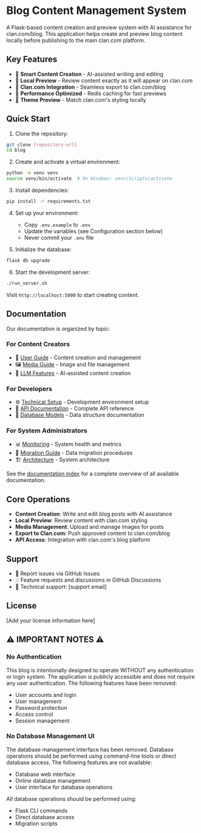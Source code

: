 # Blog Content Management System

A Flask-based content creation and preview system with AI assistance for clan.com/blog. This application helps create and preview blog content locally before publishing to the main clan.com platform.

## Key Features

- 📝 **Smart Content Creation** - AI-assisted writing and editing
- 👀 **Local Preview** - Review content exactly as it will appear on clan.com
- 🔄 **Clan.com Integration** - Seamless export to clan.com/blog
- 🚀 **Performance Optimized** - Redis caching for fast previews
- 🎨 **Theme Preview** - Match clan.com's styling locally

## Quick Start

1. Clone the repository:
```bash
git clone [repository-url]
cd blog
```

2. Create and activate a virtual environment:
```bash
python -m venv venv
source venv/bin/activate  # On Windows: venv\Scripts\activate
```

3. Install dependencies:
```bash
pip install -r requirements.txt
```

4. Set up your environment:
   - Copy `.env.example` to `.env`
   - Update the variables (see Configuration section below)
   - Never commit your `.env` file

5. Initialize the database:
```bash
flask db upgrade
```

6. Start the development server:
```bash
./run_server.sh
```

Visit `http://localhost:5000` to start creating content.

## Documentation

Our documentation is organized by topic:

### For Content Creators
- 📖 [User Guide](docs/guides/user_guide.md) - Content creation and management
- 🖼️ [Media Guide](docs/api/media.md) - Image and file management
- 🤖 [LLM Features](docs/api/llm.md) - AI-assisted content creation

### For Developers
- ⚙️ [Technical Setup](docs/guides/technical_setup.md) - Development environment setup
- 🔌 [API Documentation](docs/api/README.md) - Complete API reference
- 💾 [Database Models](docs/database/README.md) - Data structure documentation

### For System Administrators
- 📊 [Monitoring](docs/api/monitoring.md) - System health and metrics
- 🔄 [Migration Guide](docs/guides/migration.md) - Data migration procedures
- 🏗️ [Architecture](docs/project/architecture.md) - System architecture

See the [documentation index](docs/README.md) for a complete overview of all available documentation.

## Core Operations

- **Content Creation**: Write and edit blog posts with AI assistance
- **Local Preview**: Review content with clan.com styling
- **Media Management**: Upload and manage images for posts
- **Export to Clan.com**: Push approved content to clan.com/blog
- **API Access**: Integration with clan.com's blog platform

## Support

- 🐛 Report issues via GitHub Issues
- 💡 Feature requests and discussions in GitHub Discussions
- 📧 Technical support: [support email]

## License

[Add your license information here]

## ⚠️ IMPORTANT NOTES ⚠️

### No Authentication

This blog is intentionally designed to operate WITHOUT any authentication or login system. The application is publicly accessible and does not require any user authentication. The following features have been removed:

- User accounts and login
- User management
- Password protection
- Access control
- Session management

### No Database Management UI

The database management interface has been removed. Database operations should be performed using command-line tools or direct database access. The following features are not available:

- Database web interface
- Online database management
- User interface for database operations

All database operations should be performed using:
- Flask CLI commands
- Direct database access
- Migration scripts 